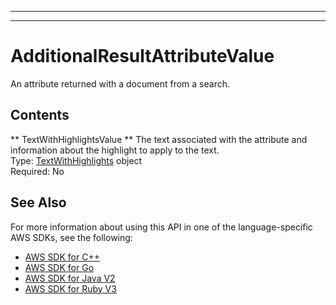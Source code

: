 --------

--------

# AdditionalResultAttributeValue<a name="API_AdditionalResultAttributeValue"></a>

An attribute returned with a document from a search\.

## Contents<a name="API_AdditionalResultAttributeValue_Contents"></a>

 ** TextWithHighlightsValue **   <a name="Kendra-Type-AdditionalResultAttributeValue-TextWithHighlightsValue"></a>
The text associated with the attribute and information about the highlight to apply to the text\.  
Type: [TextWithHighlights](API_TextWithHighlights.md) object  
Required: No

## See Also<a name="API_AdditionalResultAttributeValue_SeeAlso"></a>

For more information about using this API in one of the language\-specific AWS SDKs, see the following:
+  [AWS SDK for C\+\+](https://docs.aws.amazon.com/goto/SdkForCpp/kendra-2019-02-03/AdditionalResultAttributeValue) 
+  [AWS SDK for Go](https://docs.aws.amazon.com/goto/SdkForGoV1/kendra-2019-02-03/AdditionalResultAttributeValue) 
+  [AWS SDK for Java V2](https://docs.aws.amazon.com/goto/SdkForJavaV2/kendra-2019-02-03/AdditionalResultAttributeValue) 
+  [AWS SDK for Ruby V3](https://docs.aws.amazon.com/goto/SdkForRubyV3/kendra-2019-02-03/AdditionalResultAttributeValue) 